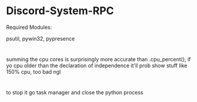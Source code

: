 # Discord-System-RPC

Required Modules: 

psutil, pywin32, pypresence
#
summing the cpu cores is surprisingly more accurate than .cpu_percent(), if yo cpu older than the declaration of independence it'll prob show stuff like 150% cpu, too bad ngl
#
to stop it go task manager and close the python process
